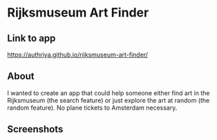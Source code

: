 # Rijksmuseum Art Finder

## Link to app
https://authriya.github.io/rijksmuseum-art-finder/

## About
I wanted to create an app that could help someone either find art in the Rijksmuseum (the search feature) or just explore the art at random (the random feature). No plane tickets to Amsterdam necessary.

## Screenshots
